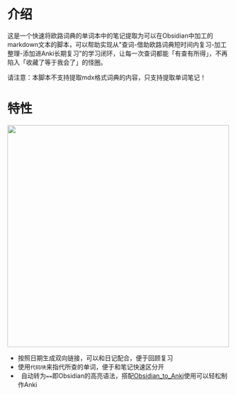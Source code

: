 # 介绍

这是一个快速将欧路词典的单词本中的笔记提取为可以在Obsidian中加工的markdown文本的脚本，可以帮助实现从"查词-借助欧路词典短时间内复习-加工整理-添加进Anki长期复习"的学习闭环，让每一次查词都能「有查有所得」，不再陷入「收藏了等于我会了」的怪圈。

请注意：本脚本不支持提取mdx格式词典的内容，只支持提取单词笔记！

# 特性


<img src="https://markdoen-1304943362.cos.ap-nanjing.myqcloud.com/20220822214750.png" width="500">

- 按照日期生成双向链接，可以和日记配合，便于回顾复习
- 使用`代码块`来指代所查的单词，便于和笔记快速区分开
- ` `自动转为`==`即Obsidian的高亮语法，搭配[Obsidian_to_Anki](https://github.com/Pseudonium/Obsidian_to_Anki)使用可以轻松制作Anki


